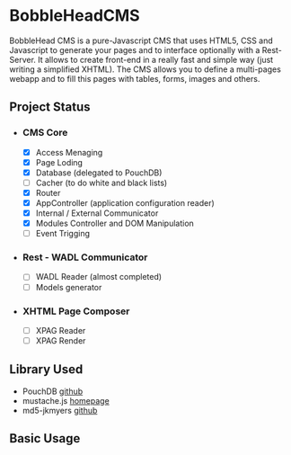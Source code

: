# BobbleHeadCMS

BobbleHead CMS is a pure-Javascript CMS that uses HTML5, CSS and Javascript to generate your pages and to interface optionally with a Rest-Server.
It allows to create front-end in a really fast and simple way (just writing a simplified XHTML).
The CMS allows you to define a multi-pages webapp and to fill this pages with tables, forms, images and others.

## Project Status
- ### CMS Core
  - [x] Access Menaging
  - [x] Page Loding
  - [x] Database (delegated to PouchDB)
  - [ ] Cacher (to do white and black lists)
  - [x] Router
  - [x] AppController (application configuration reader)
  - [x] Internal / External Communicator
  - [x] Modules Controller and DOM Manipulation
  - [ ] Event Trigging
- ### Rest - WADL Communicator
  - [ ] WADL Reader (almost completed)
  - [ ] Models generator
- ### XHTML Page Composer
  - [ ] XPAG Reader
  - [ ] XPAG Render

## Library Used
- PouchDB [github](https://github.com/pouchdb/pouchdb)
- mustache.js [homepage](http://mustache.github.io/)
- md5-jkmyers [github](https://github.com/AndreasPizsa/md5-jkmyers)

## Basic Usage
